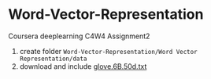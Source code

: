 # Word-Vector-Representation
Coursera deeplearning C4W4 Assignment2   
1. create folder `Word-Vector-Representation/Word Vector Representation/data`  
2. download and include [glove.6B.50d.txt](https://www.kaggle.com/devjyotichandra/glove6b50dtxt/version/1#glove.6B.50d.txt)

